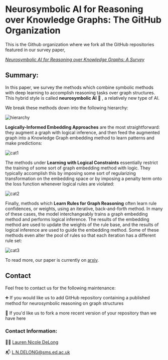 # Neurosymbolic AI for Reasoning over Knowledge Graphs: The GitHub Organization

This is the Github organization where we fork all the GitHub repositories featured in our survey paper, 

[*Neurosymbolic AI for Reasoning over Knowledge Graphs: A Survey*](https://arxiv.org/abs/2302.07200)

## Summary:

In this paper, we survey the methods which combine symbolic methods with deep learning to accomplish reasoning tasks over graph structures. This hybrid style is called **neurosymbolic AI** :robot: , a relatively new type of AI.

We break these methods down into the following hierarchy:

![hierarchy](https://github.com/hdj2ld/.github/blob/main/hierarchy.png)

**Logically-Informed Embedding Approaches** are the most straightforward: they augment a graph with logical inference, and then feed the augmented graph into a Knowledge Graph embedding method to learn patterns and make predictions:

![cat1](https://github.com/hdj2ld/.github/blob/main/cat1.png)

The methods under **Learning with Logical Constraints** essentially restrict the training of some sort of graph embedding method with logic. They typically accomplish this by imposing some sort of regularizing transformation on the embedding space or by imposing a penalty term onto the loss function whenever logical rules are violated:

![cat2](https://github.com/hdj2ld/.github/blob/main/cat2.png)

Finally, methods which **Learn Rules for Graph Reasoning** often learn rule confidences, or weights, using an iterative, back-and-forth method. In many of these cases, the model interchangeably trains a graph embedding method and performs logical inference. The results of the embedding method are used to update the weights of the rule base, and the results of logical inference are used to guide the embedding method. Some of these methods even alter the pool of rules so that each iteration has a different rule set:

![cat3](https://github.com/hdj2ld/.github/blob/main/cat3.png)

To read more, our paper is currently on [arxiv](https://arxiv.org/abs/2302.07200). 

## Contact

Feel free to contact us for the following maintenance:

:heavy_plus_sign: If you would like us to add GitHub repository containing a published method for neurosymbolic reasoning on graph structures

:arrows_counterclockwise: If you'd like us to fork a more recent version of your repository than we have here

### Contact Information:

:woman_technologist: [Lauren Nicole DeLong](https://github.com/laurendelong21)

:mailbox_with_mail: L.N.DELONG@sms.ed.ac.uk
